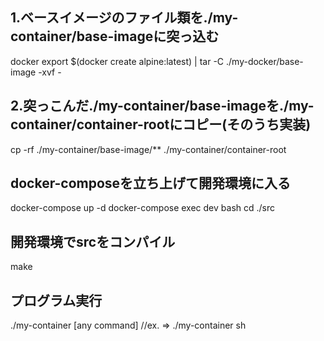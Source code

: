 ## 1.ベースイメージのファイル類を./my-container/base-imageに突っ込む
docker export $(docker create alpine:latest) | tar -C ./my-docker/base-image -xvf -

## 2.突っこんだ./my-container/base-imageを./my-container/container-rootにコピー(そのうち実装)
cp -rf ./my-container/base-image/** ./my-container/container-root

## docker-composeを立ち上げて開発環境に入る
docker-compose up -d
docker-compose exec dev bash
cd ./src

## 開発環境でsrcをコンパイル
make

## プログラム実行
./my-container [any command] //ex. => ./my-container sh


